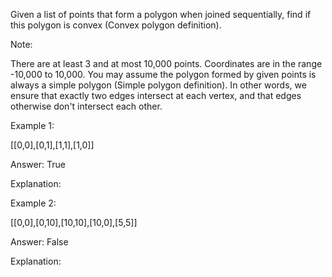 Given a list of points that form a polygon when joined sequentially, find if this polygon is convex (Convex polygon definition).

Note:

There are at least 3 and at most 10,000 points.
Coordinates are in the range -10,000 to 10,000.
You may assume the polygon formed by given points is always a simple polygon (Simple polygon definition). In other words, we ensure that exactly two edges intersect at each vertex, and that edges otherwise don't intersect each other.




Example 1:

[[0,0],[0,1],[1,1],[1,0]]

Answer: True

Explanation:



Example 2:

[[0,0],[0,10],[10,10],[10,0],[5,5]]

Answer: False

Explanation:
